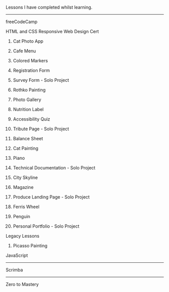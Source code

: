 Lessons I have completed whilst learning.

----------------------
freeCodeCamp

HTML and CSS
Responsive Web Design Cert
1. Cat Photo App
2. Cafe Menu
3. Colored Markers
4. Registration Form
5. Survey Form - Solo Project

6. Rothko Painting
7. Photo Gallery
8. Nutrition Label
9. Accessibility Quiz
10. Tribute Page - Solo Project

11. Balance Sheet
12. Cat Painting
13. Piano
14. Technical Documentation - Solo Project

15. City Skyline
16. Magazine
17. Produce Landing Page - Solo Project

18. Ferris Wheel
19. Penguin
20. Personal Portfolio - Solo Project

Legacy Lessons
1. Picasso Painting
   

JavaScript











---------------------
Scrimba




-----------------------
Zero to Mastery



